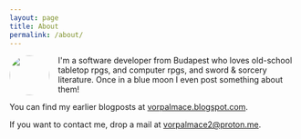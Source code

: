```yaml
---
layout: page
title: About
permalink: /about/
---
```


<img src="https://avatars.githubusercontent.com/u/16955016?v=4" style="float: left; width: 70px; margin-right: 15px; border-radius: 50%"/>
I'm a software developer from Budapest who loves old-school tabletop rpgs, and computer rpgs, and sword & sorcery literature. Once in a blue moon I even post something about them!

You can find my earlier blogposts at [vorpalmace.blogspot.com](https://vorpalmace.blogspot.com/).

If you want to contact me, drop a mail at [vorpalmace2@proton.me](mailto:vorpalmace2@proton.me).

